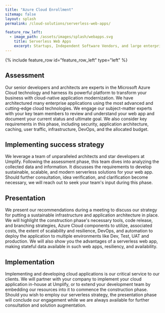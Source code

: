 ```yaml
---
title: "Azure Cloud Enrollment"
sitemap: false
layout: splash
permalink: /cloud-solutions/serverless-web-apps/

feature_row_left:
  - image_path: /assets/images/splash/webapps.svg
    title: Serverless Web Apps
    excerpt: Startups, Independent Software Vendors, and large enterprises are employing cloud infrastructure to make their products available 24/7, fault-tolerant, secure, and scalable as their businesses grow. This technological demand dictates modernizing applications' architecture to adapt models like Platform-as-a-Service (Paas), Software-as-a-Service (SaaS), or Infrastructure-as-a-Service (IaaS). With the evolving cloud technologies, our team has enough expertise to seamlessly steer your business through all possible challenges. We have tailored this solution to help companies consider adopting serverless architecture for their new or existing web apps like RESTful Web APIs.
---
```


{% include feature_row id="feature_row_left" type="left" %}


## Assessment

Our senior developers and architects are experts in the Microsoft Azure Cloud technology and harness its powerful platform to transform your business with cloud-native application modernization. We have architectured many enterprise applications using the most advanced and cutting-edge cloud technologies. We engage our subject-matter experts with your key team members to review and understand your web app and document your current status and ultimate goal. We also consider key requirements in this phase, including security, application architecture, caching, user traffic, infrastructure, DevOps, and the allocated budget.

## Implementing success strategy

We leverage a team of unparalleled architects and star developers at Umplify. Following the assessment phase, this team dives into analyzing the collected data and information. It discusses the requirements to develop sustainable, scalable, and modern serverless solutions for your web app. Should further consultation, idea verification, and clarification become necessary, we will reach out to seek your team's input during this phase.

## Presentation

We present our recommendations during a meeting to discuss our strategy for putting a sustainable infrastructure and application architecture in place. We will highlight the construction phase's necessary tools, code release, and branching strategies, Azure Cloud components to utilize, associated costs, the extent of scalability and resilience, DevOps, and automation to deploy the application to multiple environments like Dev, Test, UAT and production. We will also show you the advantages of a serverless web app, making stateful data available in such web apps, resiliency, and availability.

## Implementation

Implementing and developing cloud applications is our critical service to our clients. We will partner with your company to implement your cloud application in-house at Umplify, or to extend your development team by embedding our resources into it to commence the construction phase. Should you wish to employ our serverless strategy, the presentation phase will conclude our engagement while we are always available for further consultation and solution augmentation.
